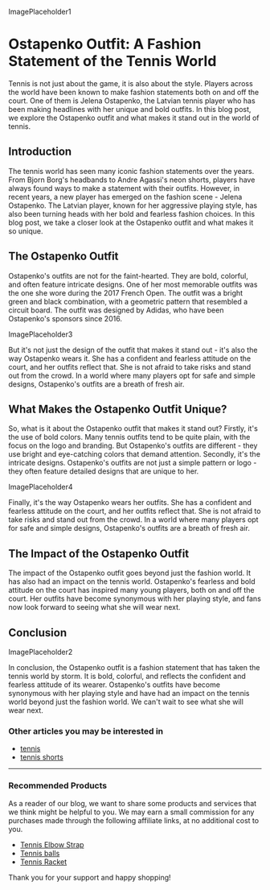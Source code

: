 ImagePlaceholder1

# Ostapenko Outfit: A Fashion Statement of the Tennis World

Tennis is not just about the game, it is also about the style. Players across the world have been known to make fashion statements both on and off the court. One of them is Jelena Ostapenko, the Latvian tennis player who has been making headlines with her unique and bold outfits. In this blog post, we explore the Ostapenko outfit and what makes it stand out in the world of tennis.

## Introduction

The tennis world has seen many iconic fashion statements over the years. From Bjorn Borg's headbands to Andre Agassi's neon shorts, players have always found ways to make a statement with their outfits. However, in recent years, a new player has emerged on the fashion scene - Jelena Ostapenko. The Latvian player, known for her aggressive playing style, has also been turning heads with her bold and fearless fashion choices. In this blog post, we take a closer look at the Ostapenko outfit and what makes it so unique.

## The Ostapenko Outfit

Ostapenko's outfits are not for the faint-hearted. They are bold, colorful, and often feature intricate designs. One of her most memorable outfits was the one she wore during the 2017 French Open. The outfit was a bright green and black combination, with a geometric pattern that resembled a circuit board. The outfit was designed by Adidas, who have been Ostapenko's sponsors since 2016.

ImagePlaceholder3

But it's not just the design of the outfit that makes it stand out - it's also the way Ostapenko wears it. She has a confident and fearless attitude on the court, and her outfits reflect that. She is not afraid to take risks and stand out from the crowd. In a world where many players opt for safe and simple designs, Ostapenko's outfits are a breath of fresh air.

## What Makes the Ostapenko Outfit Unique?

So, what is it about the Ostapenko outfit that makes it stand out? Firstly, it's the use of bold colors. Many tennis outfits tend to be quite plain, with the focus on the logo and branding. But Ostapenko's outfits are different - they use bright and eye-catching colors that demand attention. Secondly, it's the intricate designs. Ostapenko's outfits are not just a simple pattern or logo - they often feature detailed designs that are unique to her.

ImagePlaceholder4

Finally, it's the way Ostapenko wears her outfits. She has a confident and fearless attitude on the court, and her outfits reflect that. She is not afraid to take risks and stand out from the crowd. In a world where many players opt for safe and simple designs, Ostapenko's outfits are a breath of fresh air.

## The Impact of the Ostapenko Outfit

The impact of the Ostapenko outfit goes beyond just the fashion world. It has also had an impact on the tennis world. Ostapenko's fearless and bold attitude on the court has inspired many young players, both on and off the court. Her outfits have become synonymous with her playing style, and fans now look forward to seeing what she will wear next.

## Conclusion

ImagePlaceholder2

In conclusion, the Ostapenko outfit is a fashion statement that has taken the tennis world by storm. It is bold, colorful, and reflects the confident and fearless attitude of its wearer. Ostapenko's outfits have become synonymous with her playing style and have had an impact on the tennis world beyond just the fashion world. We can't wait to see what she will wear next.
### Other articles you may be interested in

- [tennis](tennis)
- [tennis shorts](tennis-shorts)


---

### Recommended Products

As a reader of our blog, we want to share some products and services that we think might be helpful to you. We may earn a small commission for any purchases made through the following affiliate links, at no additional cost to you.

- [Tennis Elbow Strap](https://amzn.to/3ptE6uF)
- [Tennis balls  ](https://amzn.to/3NWNGAd)
- [Tennis Racket](https://amzn.to/42mR5Nb)

Thank you for your support and happy shopping!